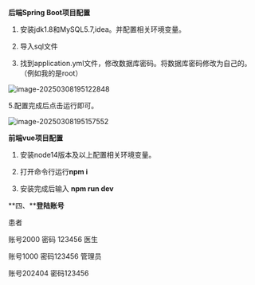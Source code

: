 **后端****Spring Boot****项目配置**

1. 安装jdk1.8和MySQL5.7,idea。并配置相关环境变量。

2. 导入sql文件

3. 找到application.yml文件，修改数据库密码。将数据库密码修改为自己的。（例如我的是root）

![image-20250308195122848](C:\Users\Administrator\AppData\Roaming\Typora\typora-user-images\image-20250308195122848.png)

5.配置完成后点击运行即可。

![image-20250308195157552](C:\Users\Administrator\AppData\Roaming\Typora\typora-user-images\image-20250308195157552.png)



 

**前端****vue****项目配置**

1. 安装node14版本及以上配置相关环境变量。

2. 打开命令行运行**npm i**
3. 安装完成后输入 **npm run dev**



**四、****登陆账号**

患者 

账号2000 密码 123456
 医生 

账号1000 密码123456
 管理员 

账号202404 密码123456